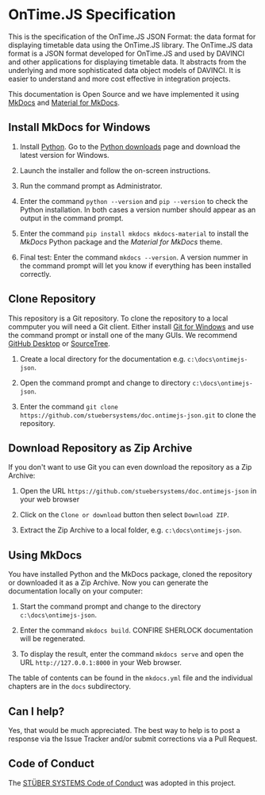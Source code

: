 # OnTime.JS Specification

This is the specification of the OnTime.JS JSON Format: the data format for displaying timetable data using the OnTime.JS library. The OnTime.JS data format is a JSON format developed for OnTime.JS and used by DAVINCI and other applications for displaying timetable data. It abstracts from the underlying and more sophisticated data object models of DAVINCI. It is easier to understand and more cost effective in integration projects.

This documentation is Open Source and we have implemented it using [MkDocs](https://www.mkdocs.org) and [Material for MkDocs](https://squidfunk.github.io/mkdocs-material).

## Install MkDocs for Windows

1. Install [Python](https://www.python.org). Go to the [Python downloads](https://www.python.org/downloads/) page and download the latest version for Windows. 

2. Launch the installer and follow the on-screen instructions.

3. Run the command prompt as Administrator.

4. Enter the command `python --version` and `pip --version` to check the Python installation. In both cases a version number should appear as an output in the command prompt.

5. Enter the command `pip install mkdocs mkdocs-material` to install the *MkDocs* Python package and the *Material for MkDocs* theme.

6. Final test: Enter the command `mkdocs --version`. A version nummer in the command prompt will let you know if everything has been installed correctly.

## Clone Repository

This repository is a Git repository. To clone the repository to a local commputer you will need a Git client. Either install [Git for Windows](https://gitforwindows.org/) and use the command prompt or install one of the many GUIs. We recommend [GitHub Desktop](https://desktop.github.com) or [SourceTree](https://www.sourcetreeapp.com).

1. Create a local directory for the documentation e.g. `c:\docs\ontimejs-json`.

2. Open the command prompt and change to directory `c:\docs\ontimejs-json`.

3. Enter the command `git clone https://github.com/stuebersystems/doc.ontimejs-json.git` to clone the repository.

## Download Repository as Zip Archive

If you don't want to use Git you can even download the repository as a Zip Archive:

1. Open the URL `https://github.com/stuebersystems/doc.ontimejs-json` in your web browser

2. Click on the `Clone or download` button then select `Download ZIP`.

3. Extract the Zip Archive to a local folder, e.g. `c:\docs\ontimejs-json`.

##  Using MkDocs

You have installed Python and the MkDocs package, cloned the repository or downloaded it as a Zip Archive. Now you can generate the documentation locally on your computer:

1. Start the command prompt and change to the directory `c:\docs\ontimejs-json`.

2. Enter the command `mkdocs build`. CONFIRE SHERLOCK documentation will be regenerated.

3. To display the result, enter the command `mkdocs serve` and open the URL `http://127.0.0.1:8000` in your Web browser.

The table of contents can be found in the `mkdocs.yml` file and the individual chapters are in the `docs` subdirectory. 

## Can I help?

Yes, that would be much appreciated. The best way to help is to post a response via the Issue Tracker and/or submit corrections via a Pull Request.

## Code of Conduct

The [STÜBER SYSTEMS Code of Conduct](https://www.stueber.co.uk/code-of-conduct.php) was adopted in this project.
